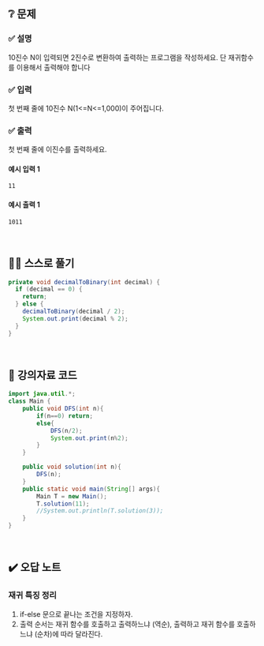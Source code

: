 ## ❔ 문제
### ✅ 설명

10진수 N이 입력되면 2진수로 변환하여 출력하는 프로그램을 작성하세요. 단 재귀함수를 이용해서 출력해야 합니다

### ✅ 입력
첫 번째 줄에 10진수 N(1<=N<=1,000)이 주어집니다.

### ✅ 출력
첫 번째 줄에 이진수를 출력하세요.

#### 예시 입력 1
```
11
```

#### 예시 출력 1
```
1011
```

<br>

## ✍🏻 스스로 풀기

``` java
private void decimalToBinary(int decimal) {
  if (decimal == 0) {
    return;
  } else {
    decimalToBinary(decimal / 2);
    System.out.print(decimal % 2);
  }
}
```

<br>

## 📖 강의자료 코드

``` java
import java.util.*;
class Main {
	public void DFS(int n){
		if(n==0) return;
		else{
			DFS(n/2);
			System.out.print(n%2);
		}
	}

	public void solution(int n){
		DFS(n);
	}
	public static void main(String[] args){
		Main T = new Main();
		T.solution(11);
		//System.out.println(T.solution(3));
	}	
}

```

<br>

## ✔️ 오답 노트

### 재귀 특징 정리
1. if-else 문으로 끝나는 조건을 지정하자.
2. 출력 순서는 재귀 함수를 호출하고 출력하느냐 (역순), 출력하고 재귀 함수를 호출하느냐 (순차)에 따라 달라진다.
